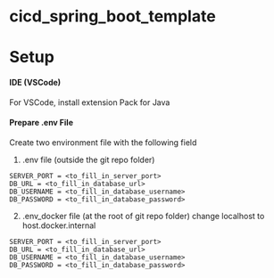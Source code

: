 # cicd_spring_boot_template

# Setup
#### IDE (VSCode)
For VSCode, install extension Pack for Java

#### Prepare .env File
Create two environment file with the following field
1. .env file (outside the git repo folder) 
```
SERVER_PORT = <to_fill_in_server_port>
DB_URL = <to_fill_in_database_url>
DB_USERNAME = <to_fill_in_database_username>
DB_PASSWORD = <to_fill_in_database_password>
```
2. .env_docker file (at the root of git repo folder)
   change localhost to host.docker.internal 
```
SERVER_PORT = <to_fill_in_server_port>
DB_URL = <to_fill_in_database_url>
DB_USERNAME = <to_fill_in_database_username>
DB_PASSWORD = <to_fill_in_database_password>
```